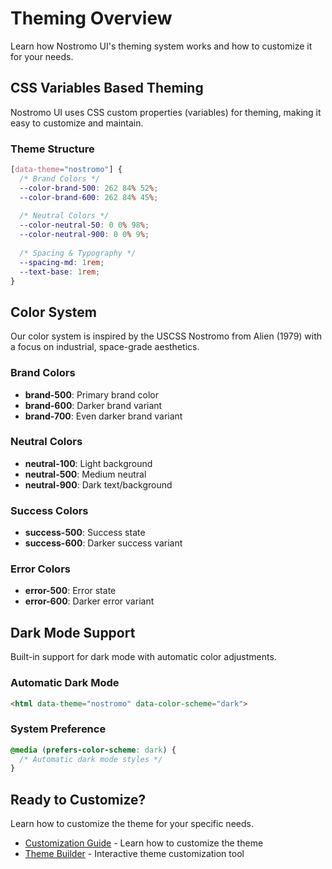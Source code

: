 # Theming Overview

Learn how Nostromo UI's theming system works and how to customize it for your needs.

## CSS Variables Based Theming

Nostromo UI uses CSS custom properties (variables) for theming, making it easy to customize and maintain.

### Theme Structure

```css
[data-theme="nostromo"] {
  /* Brand Colors */
  --color-brand-500: 262 84% 52%;
  --color-brand-600: 262 84% 45%;
  
  /* Neutral Colors */
  --color-neutral-50: 0 0% 98%;
  --color-neutral-900: 0 0% 9%;
  
  /* Spacing & Typography */
  --spacing-md: 1rem;
  --text-base: 1rem;
}
```

## Color System

Our color system is inspired by the USCSS Nostromo from Alien (1979) with a focus on industrial, space-grade aesthetics.

### Brand Colors

- **brand-500**: Primary brand color
- **brand-600**: Darker brand variant
- **brand-700**: Even darker brand variant

### Neutral Colors

- **neutral-100**: Light background
- **neutral-500**: Medium neutral
- **neutral-900**: Dark text/background

### Success Colors

- **success-500**: Success state
- **success-600**: Darker success variant

### Error Colors

- **error-500**: Error state
- **error-600**: Darker error variant

## Dark Mode Support

Built-in support for dark mode with automatic color adjustments.

### Automatic Dark Mode

```html
<html data-theme="nostromo" data-color-scheme="dark">
```

### System Preference

```css
@media (prefers-color-scheme: dark) {
  /* Automatic dark mode styles */
}
```

## Ready to Customize?

Learn how to customize the theme for your specific needs.

- [Customization Guide](./customization) - Learn how to customize the theme
- [Theme Builder](./builder) - Interactive theme customization tool
